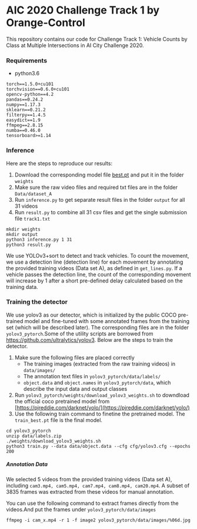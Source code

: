 # AIC 2020 Challenge Track 1 by Orange-Control
This repository contains our code for Challenge Track 1: Vehicle Counts by Class at Multiple Intersections in AI City Challenge 2020.


### Requirements
* python3.6

```
torch==1.5.0+cu101
torchvision==0.6.0+cu101
opencv-python==4.2
pandas==0.24.2
numpy==1.17.3
sklearn==0.21.2
filterpy==1.4.5
easydict==1.9
ffmpeg==2.8.15
numba==0.46.0
tensorboard>=1.14
```


### Inference

Here are the steps to reproduce our results:

1. Download the corresponding model file [best.pt](https://drive.google.com/open?id=1RC0weOuPemqMUuEUvi7nVTugaqyhlzaP) and put it in the folder `weights`
2. Make sure the raw video files and required txt files are in the folder `Data/dataset_A`
3. Run `inference.py` to get separate result files in the folder `output` for all 31 videos
4. Run `result.py` to combine all 31 csv files and get the single submission file `track1.txt`
```
mkdir weights
mkdir output
python3 inference.py 1 31
python3 result.py
```

We use YOLOv3+sort to detect and track vehicles. To count the movement, we use a detection line (detection line) for each movement by annotating the provided training videos (Data set A), as defined in `get_lines.py`. If a vehicle passes the detection line, the count of the corresponding movement will increase by 1 after a short pre-defined delay calculated based on the training data.


### Training the detector
We use yolov3 as our detector, which is initialized by the public COCO pre-trained model and fine-tuned with some annotated frames from the training set (which will be described later). The corresponding files are in the folder `yolov3_pytorch`.Some of the utility scripts are borrowed from https://github.com/ultralytics/yolov3. Below are the steps to train the detector.

1. Make sure the following files are placed correctly
	* The training images (extracted from the raw training videos) in `data/images/`
	* The annotation text files in `yolov3_pytorch/data/labels/`
	* `object.data` and `object.names` in `yolov3_pytorch/data`, which describe the input data and output classes
2. Run `yolov3_pytorch/weights/download_yolov3_weights.sh` to downdload the official coco pretrained model from [https://pjreddie.com/darknet/yolo/](https://pjreddie.com/darknet/yolo/)
3. Use the following train command to finetine the pretrained model. The `train_best.pt` file is the final model.
```
cd yolov3_pytorch
unzip data/labels.zip
./weights/download_yolov3_weights.sh
python3 train.py --data data/object.data --cfg cfg/yolov3.cfg --epochs 200
```

##### Annotation Data

We selected 5 videos from the provided training videos (Data set A), including `cam3.mp4, cam5.mp4, cam7.mp4, cam8.mp4, cam20.mp4`. A subset of 3835 frames was extracted from these videos for manual annotation.

You can use the following command to extract frames directly from the videos.And put the frames under `yolov3_pytorch/data/images`
```
ffmpeg -i cam_x.mp4 -r 1 -f image2 yolov3_pytorch/data/images/%06d.jpg
```


